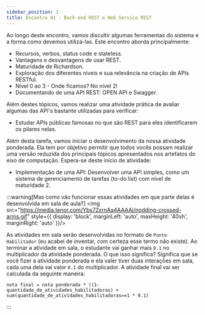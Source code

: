 ```yaml
---
sidebar_position: 1
title: Encontro 01 - Back-end REST e Web Service REST
---
```


Ao longo deste encontro, vamos discultir algumas ferramentas do sistema e a forma como devemos utilizá-las.
Este encontro aborda principalmente:

- Recursos, verbos, status code e stateless.
- Vantagens e desvantagens de usar REST.
- Maturidade de Richardson.
- Exploração dos diferentes níveis e sua relevância na criação de APIs RESTful.
- Nível 0 ao 3 - Onde ficamos? No nível 2!
- Documentando de uma API REST: OPEN API e Swagger.

Além destes tópicos, vamos realizar uma atividade prática de avaliar algumas das API's bastante utilizadas para verificar:

- Estudar APIs públicas famosas no que são REST para eles identificarem os pilares nelas.

Além desta tarefa, vamos iniciar o desenvolvimento da nossa atividade ponderada. Ela tem por objetivo permitir que todos vocês possam realizar uma versão reduzida dos principais tópicos apresentados nos artefatos do eixo de computação. Espera-se deste início de atividade:

- Implementação de uma API: Desenvolver uma API simples, como um sistema de gerenciamento de tarefas (to-do list) com nível de maturidade 2.

:::warning[Mas como vão funcionar essas atividades em que parte delas é desenvolvida em sala de aula?]
<img src="https://media.tenor.com/Ybs72xrnAa4AAAAj/nodding-crossed-arms.gif" style={{ display: 'block', marginLeft: 'auto', maxHeight: '40vh', marginRight: 'auto' }}/>

As atividades em sala serão desenvolvidas no formato de `Ponto Habilitador` (eu acabei de inventar, com certeza esse termo não existe). Ao terminar a atividade em sala, o estudante vai ganhar mais `0.1` no multiplicador da atividade ponderada. O que isso significa? Significa que se você fizer a atividade ponderada e ela valer tiver duas interações em sala, cada uma dela vai valor `0.1` do multiplicador. A atividade final vai ser calculada da seguinte maneira:

`nota final = nota ponderada * ((1-quantidade_de_atividades_habilitadoras) + sum(quantidade_de_atividades_habilitadoras==1 * 0.1)`

:::
